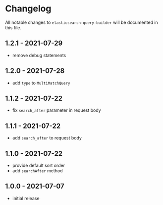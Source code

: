 # Changelog

All notable changes to `elasticsearch-query-builder` will be documented in this file.

## 1.2.1 - 2021-07-29

- remove debug statements

## 1.2.0 - 2021-07-28

- add `type` to `MultiMatchQuery`

## 1.1.2 - 2021-07-22

- fix `search_after` parameter in request body

## 1.1.1 - 2021-07-22

- add `search_after` to request body

## 1.1.0 - 2021-07-22

- provide default sort order
- add `searchAfter` method

## 1.0.0 - 2021-07-07

- initial release
